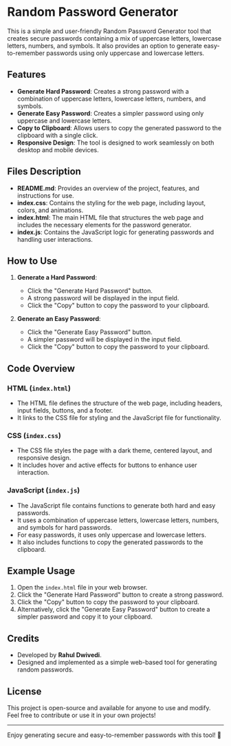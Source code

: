 # Random Password Generator

This is a simple and user-friendly Random Password Generator tool that creates secure passwords containing a mix of uppercase letters, lowercase letters, numbers, and symbols. It also provides an option to generate easy-to-remember passwords using only uppercase and lowercase letters.

## Features

- **Generate Hard Password**: Creates a strong password with a combination of uppercase letters, lowercase letters, numbers, and symbols.
- **Generate Easy Password**: Creates a simpler password using only uppercase and lowercase letters.
- **Copy to Clipboard**: Allows users to copy the generated password to the clipboard with a single click.
- **Responsive Design**: The tool is designed to work seamlessly on both desktop and mobile devices.


## Files Description

- **README.md**: Provides an overview of the project, features, and instructions for use.
- **index.css**: Contains the styling for the web page, including layout, colors, and animations.
- **index.html**: The main HTML file that structures the web page and includes the necessary elements for the password generator.
- **index.js**: Contains the JavaScript logic for generating passwords and handling user interactions.

## How to Use

1. **Generate a Hard Password**:
   - Click the "Generate Hard Password" button.
   - A strong password will be displayed in the input field.
   - Click the "Copy" button to copy the password to your clipboard.

2. **Generate an Easy Password**:
   - Click the "Generate Easy Password" button.
   - A simpler password will be displayed in the input field.
   - Click the "Copy" button to copy the password to your clipboard.

## Code Overview

### HTML (`index.html`)
- The HTML file defines the structure of the web page, including headers, input fields, buttons, and a footer.
- It links to the CSS file for styling and the JavaScript file for functionality.

### CSS (`index.css`)
- The CSS file styles the page with a dark theme, centered layout, and responsive design.
- It includes hover and active effects for buttons to enhance user interaction.

### JavaScript (`index.js`)
- The JavaScript file contains functions to generate both hard and easy passwords.
- It uses a combination of uppercase letters, lowercase letters, numbers, and symbols for hard passwords.
- For easy passwords, it uses only uppercase and lowercase letters.
- It also includes functions to copy the generated passwords to the clipboard.

## Example Usage

1. Open the `index.html` file in your web browser.
2. Click the "Generate Hard Password" button to create a strong password.
3. Click the "Copy" button to copy the password to your clipboard.
4. Alternatively, click the "Generate Easy Password" button to create a simpler password and copy it to your clipboard.

## Credits

- Developed by **Rahul Dwivedi**.
- Designed and implemented as a simple web-based tool for generating random passwords.

## License

This project is open-source and available for anyone to use and modify. Feel free to contribute or use it in your own projects!

---

Enjoy generating secure and easy-to-remember passwords with this tool! 🚀
